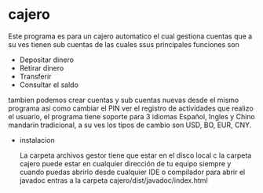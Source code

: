 # cajero
Este programa es para un cajero automatico el cual gestiona cuentas que a su ves tienen sub cuentas de las cuales ssus principales funciones son
- Depositar dinero
- Retirar dinero
- Transferir 
- Consultar el saldo
  
tambien podemos crear cuentas y sub cuentas nuevas desde el mismo programa asi como cambiar el PIN ver el registro de actividades que realizo el usuario,
el programa tiene soporte para 3 idiomas Español, Ingles y Chino mandarin tradicional, a su ves los tipos de cambio son USD, BO, EUR, CNY.

* instalacion
  
  La carpeta archivos gestor tiene que estar en el disco local c
  la carpeta cajero puede estar en cualquier dirección de tu equipo siempre y cuando puedas abrirlo desde cualquier IDE o compilador
  para abrir el javadoc entras a la carpeta cajero/dist/javadoc/index.html

  
